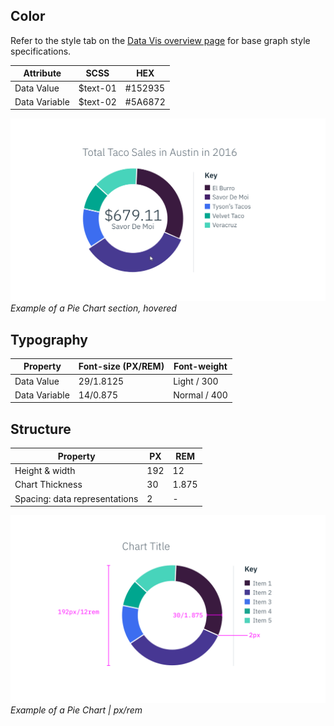 ## Color

Refer to the style tab on the [Data Vis overview page](/data-vis/overview/style) for base graph style specifications.

| Attribute                       | SCSS     | HEX     |
|---------------------------------|----------|---------|
| Data Value	                    | $text-01 | #152935 |
| Data Variable	                  | $text-02 | #5A6872 |

![Pie Chart hover example](images/style-pie-chart-1.png)
_Example of a Pie Chart section, hovered_

## Typography

| Property                       | Font-size (PX/REM) | Font-weight   |
|--------------------------------|--------------------|---------------|
| Data Value	                   | 29/1.8125          | Light / 300   |
| Data Variable	                 | 14/0.875           | Normal / 400  |

## Structure

| Property                       | PX   | REM   |
|--------------------------------|------|-------|
| Height & width			           | 192  | 12    |
| Chart Thickness                | 30   | 1.875 |
| Spacing: data representations  | 2    | -     |


![Pie Chart example](images/style-pie-chart.png)
_Example of a Pie Chart | px/rem_
